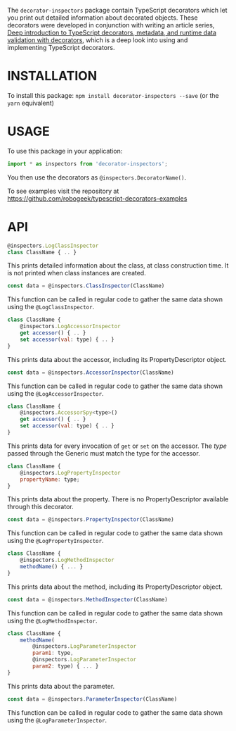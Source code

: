 The `decorator-inspectors` package contain TypeScript decorators which let you print out detailed information about decorated objects.  These decorators were developed in conjunction with writing an article series, [Deep introduction to TypeScript decorators, metadata, and runtime data validation with decorators](https://techsparx.com/nodejs/typescript/decorators/introduction.html), which is a deep look into using and implementing TypeScript decorators.

# INSTALLATION

To install this package: `npm install decorator-inspectors --save` (or the `yarn` equivalent)

# USAGE

To use this package in your application:

```ts
import * as inspectors from 'decorator-inspectors';
```

You then use the decorators as `@inspectors.DecoratorName()`.

To see examples visit the repository at https://github.com/robogeek/typescript-decorators-examples

# API

```js
@inspectors.LogClassInspector
class ClassName { .. }
```

This prints detailed information about the class, at class construction time.  It is not printed when class instances are created.

```js
const data = @inspectors.ClassInspector(ClassName)
```

This function can be called in regular code to gather the same data shown using the `@LogClassInspector`.

```js
class ClassName {
    @inspectors.LogAccessorInspector
    get accessor() { .. }
    set accessor(val: type) { .. }
}
```

This prints data about the accessor, including its PropertyDescriptor object.

```js
const data = @inspectors.AccessorInspector(ClassName)
```

This function can be called in regular code to gather the same data shown using the `@LogAccessorInspector`.


```js
class ClassName {
    @inspectors.AccessorSpy<type>()
    get accessor() { .. }
    set accessor(val: type) { .. }
}
```

This prints data for every invocation of `get` or `set` on the accessor.  The _type_ passed through the Generic must match the type for the accessor.

```js
class ClassName {
    @inspectors.LogPropertyInspector
    propertyName: type;
}
```

This prints data about the property.  There is no PropertyDescriptor available through this decorator.

```js
const data = @inspectors.PropertyInspector(ClassName)
```

This function can be called in regular code to gather the same data shown using the `@LogPropertyInspector`.


```js
class ClassName {
    @inspectors.LogMethodInspector
    methodName() { ... }
}
```

This prints data about the method, including its PropertyDescriptor object.

```js
const data = @inspectors.MethodInspector(ClassName)
```

This function can be called in regular code to gather the same data shown using the `@LogMethodInspector`.


```js
class ClassName {
    methodName(
        @inspectors.LogParameterInspector
        param1: type,
        @inspectors.LogParameterInspector
        param2: type) { ... }
}
```

This prints data about the parameter.

```js
const data = @inspectors.ParameterInspector(ClassName)
```

This function can be called in regular code to gather the same data shown using the `@LogParameterInspector`.
